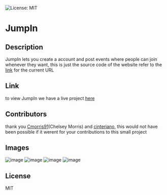 
![License: MIT](https://img.shields.io/badge/License-MIT-yellow.svg)

# JumpIn 

## Description

JumpIn lets you create a account and post events where people can join whenever they want, this is just the source code of the website refer to the [link](#Link) for the current URL

## Link 
to view JumpIn we have a live project [here](https://vast-dawn-89998.herokuapp.com/)

## Contributors
thank you [Cmorris91](https://github.com/cmorris91)(Chelsey Morris) and [cinteriano](https://github.com/cinteriano), this would not have been possible if it werent for your contributions to this small project


## Images
![image](https://user-images.githubusercontent.com/74633536/113457049-a9b43f00-93c3-11eb-88a1-8a811987a797.png)
![image](https://user-images.githubusercontent.com/74633536/113457064-b5a00100-93c3-11eb-8678-6e9076d8c23c.png)
![image](https://user-images.githubusercontent.com/74633536/113457099-c3558680-93c3-11eb-86c7-88a06ac52936.png)
![image](https://user-images.githubusercontent.com/74633536/113457107-c8b2d100-93c3-11eb-946e-535b4aa08efe.png)

## License

MIT
